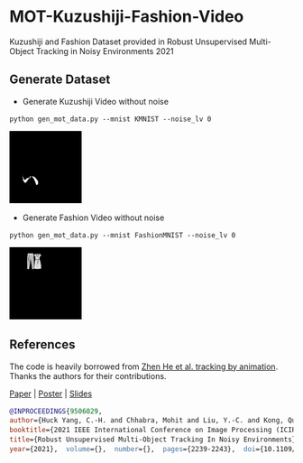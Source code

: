 # MOT-Kuzushiji-Fashion-Video
Kuzushiji and Fashion Dataset provided in Robust Unsupervised Multi-Object Tracking in Noisy Environments 2021

## Generate Dataset

- Generate Kuzushiji Video without noise

```
python gen_mot_data.py --mnist KMNIST --noise_lv 0

```

![img](https://github.com/huckiyang/MOT-Kuzushiji-Fashion-Video/blob/main/img_demo/kmnist.gif)


- Generate Fashion Video without noise

```
python gen_mot_data.py --mnist FashionMNIST --noise_lv 0

```

![img](https://github.com/huckiyang/MOT-Kuzushiji-Fashion-Video/blob/master/img_demo/fashion.gif)



## References

The code is heavily borrowed from [Zhen He et al. tracking by animation](https://github.com/zhen-he/tracking-by-animation). Thanks the authors for their contributions. 


[Paper](https://arxiv.org/pdf/2105.10005.pdf) | [Poster](https://github.com/huckiyang/MOT-Kuzushiji-Fashion-Video/blob/main/Huck_ICIP21_Poster.pdf) | [Slides](https://docs.google.com/presentation/d/1GFItGucAZOFi3VBtwbNM9S1M0jLcgpss1ph-r6y8l9U/edit?usp=sharing)

```bib
@INPROCEEDINGS{9506029,  
author={Huck Yang, C.-H. and Chhabra, Mohit and Liu, Y.-C. and Kong, Quan and Yoshinaga, Tomoaki and Murakami, Tomokazu},  
booktitle={2021 IEEE International Conference on Image Processing (ICIP)},   
title={Robust Unsupervised Multi-Object Tracking In Noisy Environments},   
year={2021},  volume={},  number={},  pages={2239-2243},  doi={10.1109/ICIP42928.2021.9506029}}
```
